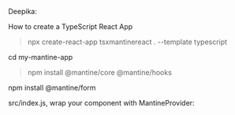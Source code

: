 Deepika:

How to create a TypeScript React App
>npx create-react-app tsxmantinereact . --template 
typescript


cd my-mantine-app

>npm install @mantine/core @mantine/hooks

npm install @mantine/form

src/index.js, wrap your <App /> component with MantineProvider:
